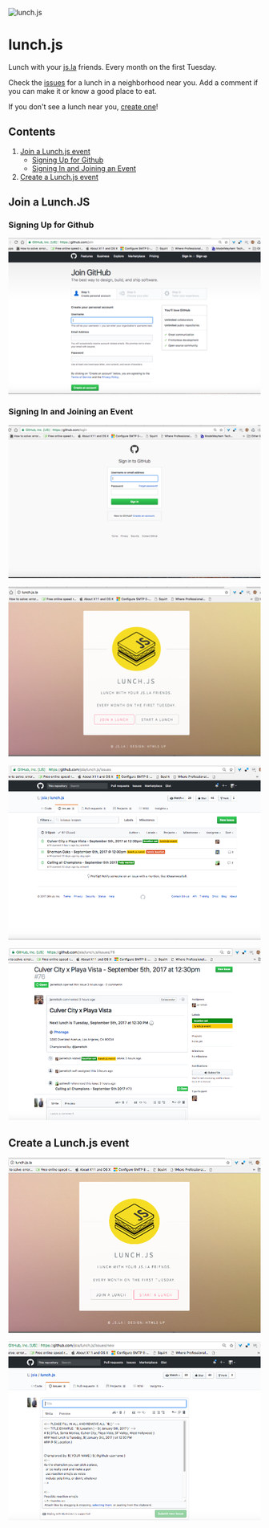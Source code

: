 ![lunch.js](http://i.imgur.com/5kPcPqZ.png)

# lunch.js

Lunch with your [js.la](http://js.la) friends. Every month on the first Tuesday.

Check the [issues](https://github.com/jsla/lunch.js/issues) for a lunch in a neighborhood near you. Add a comment if you can make it or know a good place to eat.

If you don't see a lunch near you, [create one](https://github.com/jsla/lunch.js/issues/new)!

## Contents
  1. [Join a Lunch.js event](#join-a-lunch.js)
       + [Signing Up for Github](#signing-up-for-github)
       + [Signing In and Joining an
         Event](#signing-in-and-joining-an-event)
  1. [Create a Lunch.js event](#create-lunch.js)

## Join a Lunch.JS
### Signing Up for Github
![Signup for Github](/img/github_signup.png)

### Signing In and Joining an Event
![Sign in for Github](/img/github_signin.png)

![Click the Join a Lunch.js button](/img/lunchjs_join.png)

![Find an Event](/img/lunchjs_pickevent.png)

![Find an Event](/img/lunchjs_joinevent.png)

## Create a Lunch.js event 
![Click the Create a Lunch.js button](/img/lunchjs_create.png)

![Fill out the Template](/img/lunchjs_be_a_champion.png)


